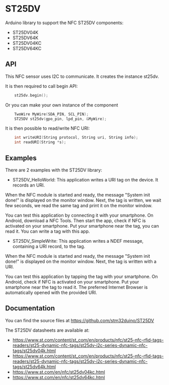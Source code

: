 # ST25DV
Arduino library to support the NFC ST25DV components:
 * ST25DV04K
 * ST25DV64K
 * ST25DV04KC
 * ST25DV64KC

## API

This NFC sensor uses I2C to communicate.
It creates the instance st25dv.

It is then required to call begin API:
```cpp
    st25dv.begin();
```

Or you can make your own instance of the component
```cpp
    TwoWire MyWire(SDA_PIN, SCL_PIN);
    ST25DV st25dv(gpo_pin, lpd_pin, &MyWire);
```


It is then possible to read/write NFC URI:

```cpp
    int writeURI(String protocol, String uri, String info);
    int readURI(String *s);
```


## Examples

There are 2 examples with the ST25DV library:
* ST25DV_HelloWorld: This application writes a URI tag on the device. It records an URI.

When the NFC module is started and ready, the message "System init done!" is displayed on the monitor window.
Next, the tag is written, we wait few seconds, we read the same tag and print it on the monitor window.

You can test this application by connecting it with your smartphone.
On Android, download a NFC Tools. Then start the app, check if NFC is activated
on your smartphone. Put your smartphone near the tag, you can read it. You can
write a tag with this app.

* ST25DV_SimpleWrite: This application writes a NDEF message, containing a URI record, to the tag.

When the NFC module is started and ready, the message "System init done!" is displayed on the monitor window.
Next, the tag is written with a URI.

You can test this application by tapping the tag with your smartphone.
On Android, check if NFC is activated on your smartphone.
Put your smartphone near the tag to read it.
The preferred Internet Browser is automatically opened with the provided URI.


## Documentation

You can find the source files at
https://github.com/stm32duino/ST25DV

The ST25DV datasheets are available at:
* https://www.st.com/content/st_com/en/products/nfc/st25-nfc-rfid-tags-readers/st25-dynamic-nfc-tags/st25dv-i2c-series-dynamic-nfc-tags/st25dv04k.html
* https://www.st.com/content/st_com/en/products/nfc/st25-nfc-rfid-tags-readers/st25-dynamic-nfc-tags/st25dv-i2c-series-dynamic-nfc-tags/st25dv64k.html
* https://www.st.com/en/nfc/st25dv04kc.html
* https://www.st.com/en/nfc/st25dv64kc.html
